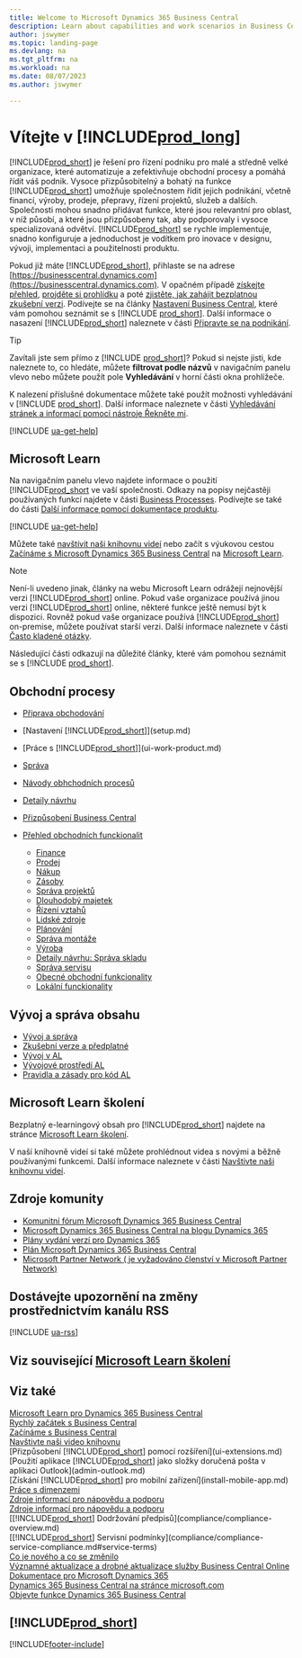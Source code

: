 ```yaml
---
title: Welcome to Microsoft Dynamics 365 Business Central
description: Learn about capabilities and work scenarios in Business Central that helps companies manage their business, including finance, manufacturing, sales, shipping, project management, services, and more.
author: jswymer
ms.topic: landing-page
ms.devlang: na
ms.tgt_pltfrm: na
ms.workload: na
ms.date: 08/07/2023
ms.author: jswymer

---
```

# Vítejte v [!INCLUDE[prod_long](includes/prod_long.md)]

[!INCLUDE[prod_short](includes/prod_short.md)] je řešení pro řízení podniku pro malé a středně velké organizace, které automatizuje a zefektivňuje obchodní procesy a pomáhá řídit váš podnik. Vysoce přizpůsobitelný a bohatý na funkce [!INCLUDE[prod_short](includes/prod_short.md)] umožňuje společnostem řídit jejich podnikání, včetně financí, výroby, prodeje, přepravy, řízení projektů, služeb a dalších. Společnosti mohou snadno přidávat funkce, které jsou relevantní pro oblast, v níž působí, a které jsou přizpůsobeny tak, aby podporovaly i vysoce specializovaná odvětví. [!INCLUDE[prod_short](includes/prod_short.md)] se rychle implementuje, snadno konfiguruje a jednoduchost je vodítkem pro inovace v designu, vývoji, implementaci a použitelnosti produktu.  

Pokud již máte [!INCLUDE[prod_short](includes/prod_short.md)], přihlaste se na adrese [https://businesscentral.dynamics.com](https://businesscentral.dynamics.com). V opačném případě [získejte přehled](https://dynamics.microsoft.com/business-central/overview/), [projděte si prohlídku](https://dynamics.microsoft.com/en-us/guidedtour/dynamics/business-central/1/1) a poté [zjistěte, jak zahájit bezplatnou zkušební verzi](trial-signup.md). Podívejte se na články [Nastavení Business Central](quick-start-business-central.md), které vám pomohou seznámit se s [!INCLUDE [prod_short](includes/prod_short.md)]. Další informace o nasazení [!INCLUDE[prod_short](includes/prod_short.md)] naleznete v části [Připravte se na podnikání](ui-get-ready-business.md).  

> [!TIP]
> Zavítali jste sem přímo z [!INCLUDE [prod_short](includes/prod_short.md)]? Pokud si nejste jisti, kde naleznete to, co hledáte, můžete **filtrovat podle názvů** v navigačním panelu vlevo nebo můžete použít pole **Vyhledávání** v horní části okna prohlížeče.
>
> K nalezení příslušné dokumentace můžete také použít možnosti vyhledávání v [!INCLUDE [prod_short](includes/prod_short.md)]. Další informace naleznete v části [Vyhledávání stránek a informací pomocí nástroje Řekněte mi](ui-search.md).

[!INCLUDE [ua-get-help](includes/ua-get-help.md)]

## Microsoft Learn

Na navigačním panelu vlevo najdete informace o použití [!INCLUDE[prod_short](includes/prod_short.md) ve vaší společnosti. Odkazy na popisy nejčastěji používaných funkcí najdete v části [Business Processes](#business-processes). Podívejte se také do části [Další informace pomocí dokumentace produktu](product-help-and-support.md#learn-more-using-the-product-documentation).

[!INCLUDE [ua-get-help](includes/ua-get-help.md)]

Můžete také [navštívit naši knihovnu videí](across-videos.md) nebo začít s výukovou cestou [Začínáme s Microsoft Dynamics 365 Business Central](/training/paths/get-started-dynamics-365-business-central/) na [Microsoft Learn](/training/dynamics365/business-central?WT.mc_id=dyn365bc_landingpage-docs).

> [!NOTE]
> Není-li uvedeno jinak, články na webu Microsoft Learn odrážejí nejnovější verzi [!INCLUDE[prod_short](includes/prod_short.md)] online. Pokud vaše organizace používá jinou verzi [!INCLUDE[prod_short](includes/prod_short.md)] online, některé funkce ještě nemusí být k dispozici. Rovněž pokud vaše organizace používá [!INCLUDE[prod_short](includes/prod_short.md)] on-premise, můžete používat starší verzi. Další informace naleznete v části [Často kladené otázky](across-faq.yml).

Následující části odkazují na důležité články, které vám pomohou seznámit se s [!INCLUDE [prod_short](includes/prod_short.md)].  

## Obchodní procesy

- [Připrava obchodování](ui-get-ready-business.md)
- [Nastavení [!INCLUDE[prod_short](includes/prod_short.md)]](setup.md)
- [Práce s [!INCLUDE[prod_short](includes/prod_short.md)]](ui-work-product.md)
- [Správa](admin-setup-and-administration.md)
- [Návody obhchodních procesů](walkthrough-business-process-walkthroughs.md)
- [Detaily návrhu](design-details-application-design.md)
- [Přizpůsobení Business Central](ui-customizing-overview.md)
- [Přehled obchodních funckionalit](across-business-functionality.md)

  - [Finance](finance.md)
  - [Prodej](sales-manage-sales.md)
  - [Nákup](purchasing-manage-purchasing.md)
  - [Zásoby](inventory-manage-inventory.md)
  - [Správa projektů](projects-manage-projects.md)
  - [Dlouhodobý majetek](fa-manage.md)
  - [Řízení vztahů](marketing-relationship-management.md)
  - [Lidské zdroje](hr-manage-human-resources.md)
  - [Plánování](production-planning.md)
  - [Správa montáže](assembly-assemble-items.md)
  - [Výroba](production-manage-manufacturing.md)
  - [Detaily návrhu: Správa skladu](design-details-warehouse-management.md)  
  - [Správa servisu](service-service.md)
  - [Obecné obchodní funkcionality](ui-across-business-areas.md)
  - [Lokální funckionality](about-localization.md)

## Vývoj a správa obsahu

- [Vývoj a správa](/dynamics365/business-central/dev-itpro/index)
- [Zkušební verze a předplatné](/dynamics365/business-central/dev-itpro/administration/trials-subscriptions)  
- [Vývoj v AL](/dynamics365/business-central/dev-itpro/developer/devenv-dev-overview)
- [Vývojové prostředí AL](/dynamics365/business-central/dev-itpro/developer/devenv-reference-overview)
- [Pravidla a zásady pro kód AL](/dynamics365/business-central/dev-itpro/compliance/apptest-overview)

## Microsoft Learn školení

Bezplatný e-learningový obsah pro [!INCLUDE[prod_short](includes/prod_short.md)] najdete na stránce [Microsoft Learn školení](/training/dynamics365/business-central?WT.mc_id=dyn365bc_landingpage-docs).

V naší knihovně videí si také můžete prohlédnout videa s novými a běžně používanými funkcemi. Další informace naleznete v části [Navštivte naši knihovnu videí](across-videos.md).

## Zdroje komunity

- [Komunitní fórum Microsoft Dynamics 365 Business Central](https://community.dynamics.com/forums/thread/?groupid=e78817ab-a926-4d31-96cc-aef040a4eb04)  
- [Microsoft Dynamics 365 Business Central na blogu Dynamics 365](https://cloudblogs.microsoft.com/dynamics365/it/product/business-central/)  
- [Plány vydání verzí pro Dynamics 365](/dynamics365/release-plans/)  
- [Plán Microsoft Dynamics 365 Business Central](https://dynamics.microsoft.com/roadmap/business-central/)  
- [Microsoft Partner Network \( je vyžadováno členství v Microsoft Partner Network\)](https://mspartner.microsoft.com/en/us/windows/index.aspx)  

## Dostávejte upozornění na změny prostřednictvím kanálu RSS

[!INCLUDE [ua-rss](includes/ua-rss.md)]  

## Viz související [Microsoft Learn školení](/training/dynamics365/business-central?WT.mc_id=dyn365bc_landingpage-docs)

## Viz také

[Microsoft Learn pro Dynamics 365 Business Central](/training/dynamics365/business-central?WT.mc_id=dyn365bc_landingpage-docs)  
[Rychlý začátek s Business Central](quick-start-business-central.md)  
[Začínáme s Business Central](ui-get-ready-business.md)  
[Navštivte naši video knihovnu](across-videos.md)  
[Přizpůsobení [!INCLUDE[prod_short](includes/prod_short.md)] pomocí rozšíření](ui-extensions.md)  
[Použití aplikace [!INCLUDE[prod_short](includes/prod_short.md)] jako složky doručená pošta v aplikaci Outlook](admin-outlook.md)  
[Získání [!INCLUDE[prod_short](includes/prod_short.md)] pro mobilní zařízení](install-mobile-app.md)  
[Práce s dimenzemi](finance-dimensions.md)  
[Zdroje informací pro nápovědu a podporu](product-help-and-support.md)  
[Zdroje informací pro nápovědu a podporu](product-help-and-support.md#learn-more-using-the-product-documentation)  
[[!INCLUDE[prod_short](includes/prod_short.md)] Dodržování předpisů](compliance/compliance-overview.md)  
[[!INCLUDE[prod_short](includes/prod_short.md)] Servisní podmínky](compliance/compliance-service-compliance.md#service-terms)  
[Co je nového a co se změnilo](/dynamics365/business-central/dev-itpro/whatsnew/overview)  
[Významné aktualizace a drobné aktualizace služby Business Central Online](/dynamics365/business-central/dev-itpro/administration/update-rollout-timeline)  
[Dokumentace pro Microsoft Dynamics 365](/dynamics365/)  
[Dynamics 365 Business Central na stránce microsoft.com](https://dynamics.microsoft.com/business-central/overview/)  
[Objevte funkce Dynamics 365 Business Central](https://dynamics.microsoft.com/business-central/capabilities/)  

## [!INCLUDE[prod_short](includes/free_trial_md.md)]

[!INCLUDE[footer-include](includes/footer-banner.md)]
